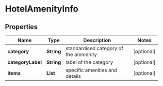 # HotelAmenityInfo


## Properties

| Name | Type | Description | Notes |
|------------ | ------------- | ------------- | -------------|
**category** | **String** | standardised category of the ammenity |[optional]|
**categoryLabel** | **String** | label of the category |[optional]|
**items** | **List<HotelAmenityItemInfo>** | specific amenities and details |[optional]|